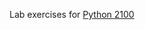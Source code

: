 Lab exercises for [Python 2100](https://www.udemy.com/course/python-2100-objects-factories-frameworks/)
  
